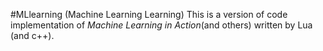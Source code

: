 #MLlearning (Machine Learning Learning)
This is a version of code implementation of *Machine Learning in Action*(and others) written by Lua (and c++).
